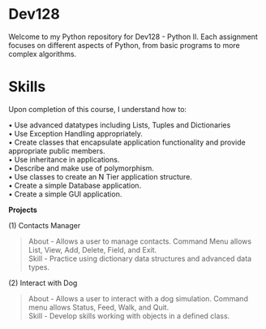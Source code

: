 # Dev128
Welcome to my Python repository for Dev128 - Python II. Each assignment focuses on different aspects of Python, from basic programs to more complex algorithms.

# Skills
Upon completion of this course, I understand how to:<br/>

• Use advanced datatypes including Lists, Tuples and Dictionaries<br/>
• Use Exception Handling appropriately.<br/>
• Create classes that encapsulate application functionality and provide appropriate public members.<br/>
• Use inheritance in applications.<br/>
• Describe and make use of polymorphism.<br/>
• Use classes to create an N Tier application structure.<br/>
• Create a simple Database application.<br/>
• Create a simple GUI application.

**Projects**

(1) Contacts Manager
> About - Allows a user to manage contacts. Command Menu allows List, View, Add, Delete, Field, and Exit.<br />
> Skill - Practice using dictionary data structures and advanced data types.

(2) Interact with Dog 
> About - Allows a user to interact with a dog simulation. Command menu allows Status, Feed, Walk, and Quit.<br />
> Skill - Develop skills working with objects in a defined class.
